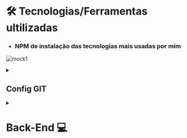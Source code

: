 
# 🛠️ Tecnologias/Ferramentas ultilizadas

* ### NPM  de instalação das tecnologias mais usadas por mim

![mock1](https://user-images.githubusercontent.com/71772559/113493479-eceeda80-94b5-11eb-94ea-59e50e56a31f.png)


<details>
 <summary><h2>Config GIT</h2>

 </summary>
 ```bash

[user]
    name = WalysonMoura
    email = walysonmoura222@gmail.com

[includeIf "gitdir:C:/Users/Vaio/www/programacao/redacao-ia/"]
  path = C:/Users/Vaio/www/programacao/redacao-ia/.gitconfig-redacao-ia

[includeIf "gitdir:C:/Users/Vaio/www/programacao/agencia-upcoder/"]
  path = C:/Users/Vaio/www/programacao/agencia-upcoder/.gitconfig-agencia-upcoder

[core]
  editor = code --wait

[alias]
  s = !git status -s
  c = !git add --all && git commit -m
  l = !git log --pretty=format:'%C(blue)%h%C(red)%d %C(white)%s - %C(cyan)%cn, %C(green)%cr' 
```
</details>



<details>
 <summary><h2>Front-End <img src="https://github.com/rafaballerini/ReactHooks/blob/master/public/React.svg.png?raw=true" width="70px"/></h2>
 </summary>

* ## Instalação React / Next.JS / Styled-Components

```bash
npm create next-app
```

* ## Style-components

```bash
npm i styled-components --save
```

```bash
npm i  -D babel-plugin-styled-components
```

 Para utilizaçâo do Styled Components com Next é necessário a criação do arquivo `babel.config.js` na raiz do projeto com as configurações a seguir:  

```.json
  {
  "presets": [
    "next/babel"
  ],
  "plugins": [
    [
      "styled-components",
      {
        "ssr": true,
        "displayName": true,
        "preprocess": false
      }
    ]
  ]
}
```

* ## React icons

[Buscar Icones](https://react-icons.github.io/react-icons/)

```bash
  npm i  react-icons --save 
```

* ## React Reveall

```bash
npm i  react-awesome-reveal @emotion/react --save
```

* ## React Tilt [site](https://mkosir.github.io/react-parallax-tilt/?path=/story/react-parallax-tilt--default)

```bash
npm i  react-parallax-tilt
```

* ## Animate.css

```bash
npm i  animate.css --save 
```

* ## Spline 3D

```bash
npm i  @splinetool/react-spline @splinetool/runtime
```

</details>

<details>
 <summary><h1>Back-End 💻</h2></summary>

<details>
 <summary><h2>ambiente Node.js</h2></summary>

```bash
 npm init -y   
```
* ## All

```bash
 npm i typescript @types/express @types/node tsup vitest  eslint tsx -D   
```

* ## TSX

```bash
 npm i tsx -D   
```

* ## TypeScript

```bash
npm add typescript  @types/node -D 
```

* ### Configuração do TypeScript

```bash
 npx tsc --init
```

```.json
 {
   "target": "es2020",  
   
   "baseUrl": "./",                                     /* Specify the base directory to resolve non-relative module names. */
    "paths": {
      "@/*": ["./src/*"]
    },
 }
```



* ## compilar  TypeScript

```bash
pnpm i ts-node-dev -D
```

## compilar TypeScript (Build)

* ###  tsup

```bash
npm i tsup -D
```

* ## ESlint

```bash
 npm i eslint -D   
```

```bash
 npm init @eslint/config 
```

```bash
 npm i @rocketseat/eslint-config -D   
```

 arquivo `.eslintrc.json`

```.json
 {
   "extends": {
     "@rocketseat/eslint-config/node"
   }
 }
```

arquivo `.eslintignore`

```.eslintignore
 node_modules
 build
```

  ```.json
 {
   "scripts": {
     "start": "tsx src/server.ts",
     "lint": "eslint src --ext .ts --fix",
     "dev": "tsx watch src/server.ts",
     "build": "tsup src",
     "test": "viteste"
   }
 }
 ```

* ## dotenv

```bash
 npm i dotenv   
```

* ## .npmrc
`.npmrc`
```bash
save-exact=true  
```


</details>

<details>
 <summary><h2>Framework</h2></summary>

* ###  Express
  
    ```bash
     npm i express   
    ```

    ```bash
     npm i  @types/express -D 
    ```
  
* ###  Fastify
  
    ```bash
     npm i fastify  
    ```

    ```bash
     npm i  @fastify/cookie
    ```
  
* ###  Nest.JS
  
   ```bash
    npm i express   
   ```

   ```bash
     npm i  @types/express -D 
   ```

</details>

<details>
 <summary><h2>Testes</h2></summary>

* ###  Viteste

 ```bash
  npm i vitest -D
 ```

</details>

<details>
 <summary><h2>Docker</h2></summary>

* ###  Docker Composer
`docker-compose.yml`

 ```yml
  version: '3'
    services:
      api-solid-pg:
        image: bitnami/postgresql
        ports:
          - 5432:5432
        environment:
          - POSTGRESQL_USERNAME=docker
          - POSTGRESQL_PASSWORD=docker
          - POSTGRESQL_DATABASE=apisolid
      
 ```

 ```bash
  docker compose up -d
 ```

# Comandos Docker

- Com esse comando você verifica todos os containers ativos (e não ativos com o comando `-a`)
```javascript
 docker ps -a
```


```javascript
 docker ps -a
```


```javascript
 docker start nome_do_container
```

- O comando `run` cria um novo container e logo após você especifica o nome da imagem que o mesmo vai utilizar (no exemplo a a imagem `hello-world`)
```javascript
 docker run hello-world
```

- O comando `-it` especifica que o container (no exemplo a a imagem `hello-world`) após ser criado deverá ficar ativo e executar com o comando `bash`
- Com o comado `--rm`  o container deverá ser excluido após executado
```javascript
  docker run -it --rm ubuntu:latest bash
```

### Nginx

```javascript
  docker run nginx 
```
- Por padrão o nosso container criado com a imagem do Nginx utiliza a porta 80
- com o comando `-p 8080:80` utlizamos um redirecionamento da porta que o container está utilizando com alguma porta da nossa máquina, assim podemos acessar a porta do nosso Container 
- o comando `-d` é possivel utilizar o terminal, e o processo do contaneir será executado sem bloquear o terminal
```javascript
  docker run -d -p 8080:80 nginx
```

### Remover containers
- Utilize o comando `rm` com ID do container

```javascript
  docker rm 07f933bceeef
```

</details>




<details>
 <summary><h2>ORM</h2></summary>

* ###  Prisma
 
```bash
 npm i -D prisma
```

```bash
 npm i @prisma/client
```

#### Iniciando Database

```bash
 npx prisma init --datasource-provider sqlite
```

#### Criando Migrations

 ```bash
 npx prisma migrate dev
```

#### Prisma Studio

```bash
 npx prisma studio
```

#### Gerador de diagrama de relacionamento com entidades Prisma

```bash
 npm i -D prisma-erd-generator @mermaid-js/mermaid-cli
```

Cole esse código no arquivo  `schema.prisma` :

 ```.js
  generator erd {
     provider = "prisma-erd-generator"
  }
 ```

 ```bash
 npx prisma generate
```

</details>


<details>
 <summary>
   <h2>SQL Query Builder</h2>
 </summary>

* ###  Knex.js

 ```bash
   npm install knex sqlite3
 ```

</details>




<details>
<summary><h2>Ferramentas Extra</h2></summary>

* [CSS Buttons](https://uiverse.io)
* [Neumorphism](https://neumorphism.io/#e0e0e0)
* [Efeito Vidro](https://css.glass/)
* [Testes](https://www.refraction.dev/)
* [Box-Shadow CSS Generator](https://html-css-js.com/css/generator/box-shadow/)
* [FANCY-BORDER-RADIUS](https://9elements.github.io/fancy-border-radius/)

</details> 